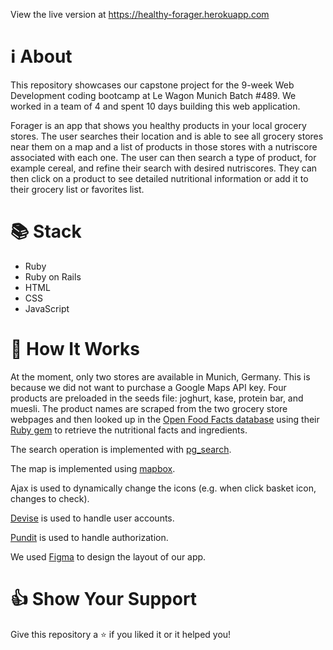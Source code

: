 View the live version at https://healthy-forager.herokuapp.com

# ℹ️ About

This repository showcases our capstone project for the 9-week Web Development coding bootcamp at Le Wagon Munich Batch #489. We worked in a team of 4 and spent 10 days building this web application.

Forager is an app that shows you healthy products in your local grocery stores. The user searches their location and is able to see all grocery stores near them on a map and a list of products in those stores with a nutriscore associated with each one. The user can then search a type of product, for example cereal, and refine their search with desired nutriscores. They can then click on a product to see detailed nutritional information or add it to their grocery list or favorites list.

# 📚 Stack

- Ruby
- Ruby on Rails
- HTML
- CSS
- JavaScript

# 💪 How It Works

At the moment, only two stores are available in Munich, Germany. This is because we did not want to purchase a Google Maps API key.
Four products are preloaded in the seeds file: joghurt, kase, protein bar, and muesli. The product names are scraped from the two grocery store webpages and then looked up in the [Open Food Facts database](https://world.openfoodfacts.org) using their [Ruby gem](https://github.com/openfoodfacts/openfoodfacts-ruby) to retrieve the nutritional facts and ingredients.

The search operation is implemented with [pg_search](https://rubygems.org/gems/pg_search/versions/1.0.5).

The map is implemented using [mapbox](https://www.mapbox.com/).

Ajax is used to dynamically change the icons (e.g. when click basket icon, changes to check).

[Devise](https://github.com/heartcombo/devise) is used to handle user accounts.

[Pundit](https://github.com/varvet/pundit) is used to handle authorization.

We used [Figma](https://www.figma.com/files/recent) to design the layout of our app.

# 👍 Show Your Support
Give this repository a ⭐ if you liked it or it helped you!
